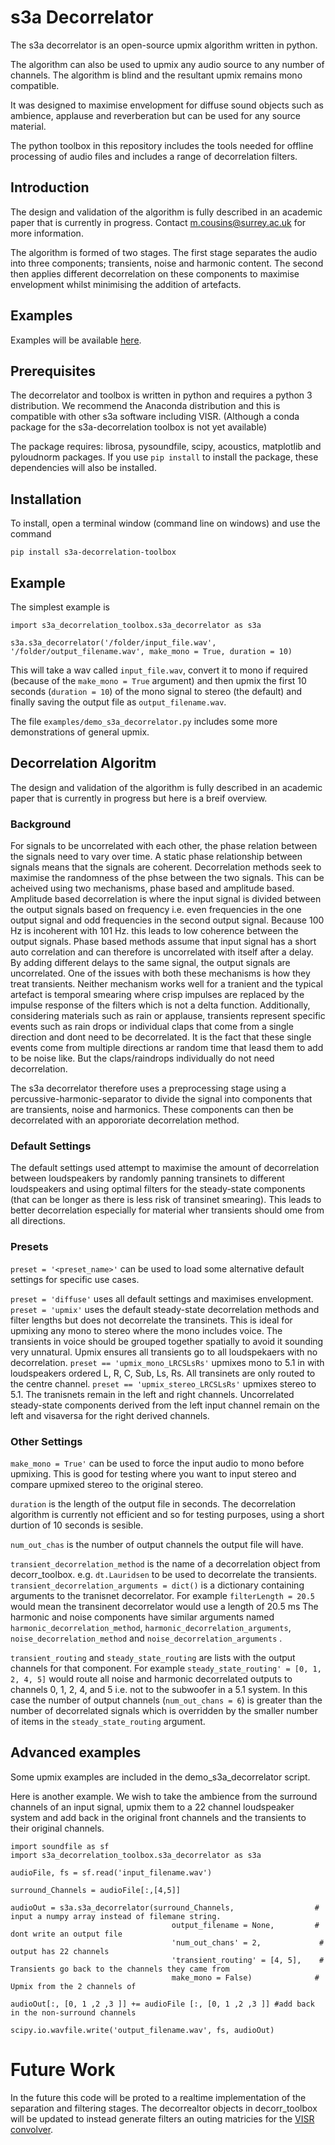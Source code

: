 
s3a Decorrelator
=============
The s3a decorrelator is an open-source upmix algorithm written in python.

The algorithm can also be used to upmix any audio source to any number of channels. The algorithm is blind and the resultant upmix remains mono compatible.

It was designed to maximise envelopment for diffuse sound objects such as ambience, applause and reverberation but can be used for any source material.

The python toolbox in this repository includes the tools needed for offline processing of audio files and includes a range of decorrelation filters.

## Introduction
The design and validation of the algorithm is fully described in an academic paper that is currently in progress.  Contact m.cousins@surrey.ac.uk for more information.

The algorithm is formed of two stages. The first stage separates the audio into three components; transients, noise and harmonic content. The second then applies different decorrelation on these components to maximise envelopment whilst minimising the addition of artefacts.

## Examples
Examples will be available [here](http://www.s3a-spatialaudio.org/research/stream-2/decorrelarion "s3a Decorrelation Webpage").

## Prerequisites
The decorrelator and toolbox is written in python and requires a python 3 distribution.
We recommend the Anaconda distribution and this is compatible with other s3a software including VISR. (Although a conda package for the s3a-decorrelation toolbox is not yet available)

The package requires: librosa, pysoundfile, scipy, acoustics, matplotlib and pyloudnorm packages. If you use `pip install` to install the package, these dependencies will also be installed. 

## Installation
To install, open a terminal window (command line on windows) and use the command
```
pip install s3a-decorrelation-toolbox
```

## Example
The simplest example is 
```
import s3a_decorrelation_toolbox.s3a_decorrelator as s3a

s3a.s3a_decorrelator('/folder/input_file.wav',
'/folder/output_filename.wav', make_mono = True, duration = 10)
```
This will take a wav called `input_file.wav`, convert it to mono if required (because of the `make_mono = True` argument) and then upmix the first 10 seconds (`duration = 10`) of the mono signal to stereo (the default) and finally saving the output file as `output_filename.wav`.

The file `examples/demo_s3a_decorrelator.py` includes some more demonstrations of general upmix.

## Decorrelation Algoritm

The design and validation of the algorithm is fully described in an academic paper that is currently in progress but here is a breif overview.

### Background

For signals to be uncorrelated with each other, the phase relation between the signals need to vary over time. A static phase relationship between signals means that the signals are coherent. Decorrelation methods seek to maximise the randomness of the phse between the two signals. This can be acheived using two mechanisms, phase based and amplitude based. Amplitude based decorrelation is where the input signal is divided between the output signals based on frequency i.e. even frequencies in the one output signal and odd frequencies in the second output signal. Because 100 Hz is incoherent with 101 Hz. this leads to low coherence between the output signals. Phase based methods assume that input signal has a short auto correlation and can therefore is uncorrelated with itself after a delay. By adding different delays to the same signal, the output signals are uncorrelated. One of the issues with both these mechanisms is how they treat transients. Neither mechanism works well for a tranient and the typical artefact is temporal smearing where crisp impulses are replaced by the impulse response of the filters which is not a delta function. Additionally, considering materials such as rain or applause, transients represent specific events such as rain drops or individual claps that come from a single direction and dont need to be decorrelated. It is the fact that these single events come from multiple directions ar random time that leasd them to add to be noise like. But the claps/raindrops individually do not need decorrelation.

The s3a decorrelator therefore uses a preprocessing stage using a percussive-harmonic-separator to divide the signal into components that are transients, noise and harmonics. These components can then be decorrelated with an appororiate decorrelation method. 

### Default Settings

The default settings used attempt to maximise the amount of decorrelation between loudspeakers by randomly panning transinets to different loudspeakers and using optimal filters for the steady-state components (that can be longer as there is less risk of transinet smearing). This leads to better decorrelation especially for material wher transients should ome from all directions.



### Presets

`preset = '<preset_name>'` can be used to load some alternative default settings for specific use cases.

`preset = 'diffuse'` uses all default settings and maximises envelopment.
`preset = 'upmix'` uses the default steady-state decorrelation methods and filter lengths but does not decorrelate the transinets. This is ideal for upmixing any mono to stereo where the mono includes voice. The transients in voice should be grouped together spatially to avoid it sounding very unnatural. Upmix ensures all transients go to all loudspekaers with no decorrelation.
`preset == 'upmix_mono_LRCSLsRs'` upmixes mono to 5.1 in with loudspeakers ordered L, R, C, Sub, Ls, Rs. All transinets are only routed to the centre channel.
`preset == 'upmix_stereo_LRCSLsRs'` upmixes stereo to 5.1. The tranisnets remain in the left and right channels. Uncorrelated steady-state components derived from the left input channel remain on the left and visaversa for the right derived channels.

### Other Settings

`make_mono = True'` can be used to force the input audio to mono before upmixing. This is good for testing where you want to input stereo and compare upmixed stereo to the original stereo.

`duration` is the length of the output file in seconds. The decorrelation algorithm is currently not efficient and so for testing purposes, using a short durtion of 10 seconds is sesible.

`num_out_chas` is the number of output channels the output file will have.

`transient_decorrelation_method` is the name of a decorrelation object from decorr_toolbox. e.g. `dt.Lauridsen` to be used to decorrelate the transients.
`transient_decorrelation_arguments = dict()`  is a dictionary containing arguments to the tranisnet decorrelator. For example `filterLength = 20.5` would  mean the transinent decorrelator would use a length of 20.5 ms
The harmonic and noise components have similar arguments named `harmonic_decorrelation_method`, `harmonic_decorrelation_arguments`, `noise_decorrelation_method` and `noise_decorrelation_arguments` .

`transient_routing` and `steady_state_routing` are lists with the output channels for that component. For example         `steady_state_routing' = [0, 1, 2, 4, 5]` would route all noise and harmonic decorrelated outputs to channels 0, 1, 2, 4, and 5 i.e. not to the subwoofer in a 5.1 system. In this case the number of output channels (`num_out_chans = 6`) is greater than the number of decorrelated signals which is overridden by the smaller number of items in the `steady_state_routing` argument.

## Advanced examples

Some upmix examples are included in the demo_s3a_decorrelator script.

Here is another example. We wish to take the ambience from the surround channels of an input signal, upmix them to a 22 channel loudspeaker system and add back in the original front channels and the transients to their original channels.

```
import soundfile as sf
import s3a_decorrelation_toolbox.s3a_decorrelator as s3a

audioFile, fs = sf.read('input_filename.wav')

surround_Channels = audioFile[:,[4,5]]

audioOut = s3a.s3a_decorrelator(surround_Channels,                  # input a numpy array instead of filemane string.
                                    output_filename = None,         # dont write an output file
                                    'num_out_chans' = 2,             # output has 22 channels
                                    'transient_routing' = [4, 5],    # Transients go back to the channels they came from
                                    make_mono = False)              # Upmix from the 2 channels of 

audioOut[:, [0, 1 ,2 ,3 ]] += audioFile [:, [0, 1 ,2 ,3 ]] #add back in the non-surround channels

scipy.io.wavfile.write('output_filename.wav', fs, audioOut)
```


# Future Work
In the future this code will be proted to a realtime implementation of the separation and filtering stages.
The decorrealtor objects in decorr_toolbox will be updated to instead generate filters an outing matricies for the [VISR convolver](https://cvssp.org/data/s3a/public/VISR/visr_installers/0.12.0/macosx/build_py36/doc/userdoc/html/using-standalone-renderers.html#the-matrix-convolver-renderer "VISR matrix convolver renderer").


